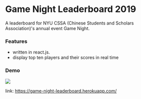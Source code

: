 # Game Night Leaderboard 2019

A leaderboard for NYU CSSA (Chinese Students and Scholars Association)'s annual event Game Night.

### Features

* written in react.js.
* display top ten players and their scores in real time


### Demo


![](leaderboard-demo.gif)

link: https://game-night-leaderboard.herokuapp.com/
